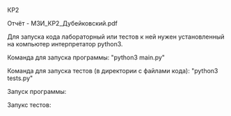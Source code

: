 КР2

Отчёт - МЗИ_КР2_Дубейковский.pdf

Для запуска кода лабораторный или тестов к ней нужен установленный на компьютер интерпретатор python3.

Команда для запуска программы: "python3 main.py"

Команда для запуска тестов (в директории с файлами кода): "python3 tests.py" 

Запуск программы:

Запукс тестов:
